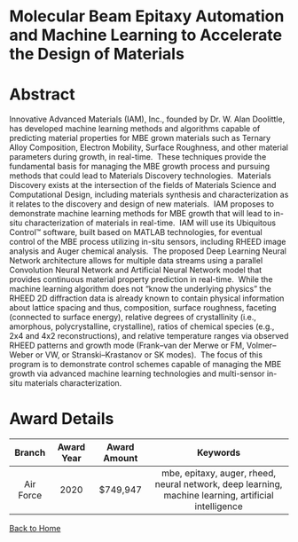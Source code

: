 
Molecular Beam Epitaxy Automation and Machine Learning to Accelerate the Design of Materials
============================================================================================

# Abstract


Innovative Advanced Materials (IAM), Inc., founded by Dr. W. Alan Doolittle, has developed machine learning methods and algorithms capable of predicting material properties for MBE grown materials such as Ternary Alloy Composition, Electron Mobility, Surface Roughness, and other material parameters during growth, in real-time.  These techniques provide the fundamental basis for managing the MBE growth process and pursuing methods that could lead to Materials Discovery technologies.  Materials Discovery exists at the intersection of the fields of Materials Science and Computational Design, including materials synthesis and characterization as it relates to the discovery and design of new materials.  IAM proposes to demonstrate machine learning methods for MBE growth that will lead to in-situ characterization of materials in real-time.  IAM will use its Ubiquitous Control™ software, built based on MATLAB technologies, for eventual control of the MBE process utilizing in-situ sensors, including RHEED image analysis and Auger chemical analysis.  The proposed Deep Learning Neural Network architecture allows for multiple data streams using a parallel Convolution Neural Network and Artificial Neural Network model that provides continuous material property prediction in real-time.  While the machine learning algorithm does not “know the underlying physics” the RHEED 2D diffraction data is already known to contain physical information about lattice spacing and thus, composition, surface roughness, faceting (connected to surface energy), relative degrees of crystallinity (i.e., amorphous, polycrystalline, crystalline), ratios of chemical species (e.g., 2x4 and 4x2 reconstructions), and relative temperature ranges via observed RHEED patterns and growth mode (Frank–van der Merwe or FM, Volmer–Weber or VW, or Stranski–Krastanov or SK modes).  The focus of this program is to demonstrate control schemes capable of managing the MBE growth via advanced machine learning technologies and multi-sensor in-situ materials characterization.  

# Award Details

|Branch|Award Year|Award Amount|Keywords|
| :---: | :---: | :---: | :---: |
|Air Force|2020|$749,947|mbe, epitaxy, auger, rheed, neural network, deep learning, machine learning, artificial intelligence|
  
  


[Back to Home](https://github.com/chrischow/dod_sbir_awards#1582)